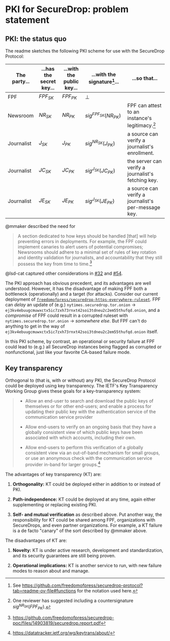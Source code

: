 # PKI for SecureDrop: problem statement

## PKI: the status quo

The readme sketches the following PKI scheme for use with the SecureDrop Protocol:

| The party... | ...has the secret key... | ...with the public key... | ...with the signature[^1]... | ...so that...                                       |
| ------------ | ------------------------ | ------------------------- | ---------------------------- | --------------------------------------------------- |
| FPF          | $FPF_{SK}$               | $FPF_{PK}$                | $\bot$                       |
| Newsroom     | $NR_{SK}$                | $NR_{PK}$                 | $sig^{FPF_{SK}}(NR_{PK})$    | FPF can attest to an instance's legitimacy.[^2]     |
| Journalist   | $J_{SK}$                 | $J_{PK}$                  | $sig^{NR_{SK}}(J_{PK})$      | a source can verify a journalist's enrollment.      |
| Journalist   | $JC_{SK}$                | $JC_{PK}$                 | $sig^{J_{SK}}(JC_{PK})$      | the server can verify a journalist's fetching key.  |
| Journalist   | $JE_{SK}$                | $JE_{PK}$                 | $sig^{J_{SK}}(JE_{PK})$      | a source can verify a journalist's per-message key. |

@mmaker described the need for

> A section dedicated to how keys should be handled [that] will help preventing
> errors in deployments. For example, the FPF could implement canaries to alert
> users of potential compromises; Newsrooms should adhere to a minimal set of
> rules of key rotation and identity validation for journalists, and
> accountability that they still possess the key from time to time.[^3]

@lsd-cat captured other considerations in [#32] and [#54].

The PKI approach has obvious precedent, and its advantages are well understood.
However, it has the disadvantage of making FPF both a bottleneck (operationally)
and a target (for attacks). Consider our current deployment of
[`freedomofpress/securedrop-https-everywhere-ruleset`][sdher]. FPF can _delay_
an update of (e.g.) `nytimes.securedrop.tor.onion` →
`ej3kv4ebuugcmuwxctx5ic7zxh73rnxt42soi3tdneu2c2em55thufqd.onion`, and a
_compromise_ of FPF could result in a corrupted ruleset with
`nytimes.securedrop.tor.onion` → _somewhere else_. But FPF can't do anything to
get in the way of
`ej3kv4ebuugcmuwxctx5ic7zxh73rnxt42soi3tdneu2c2em55thufqd.onion` itself.

In this PKI scheme, by contrast, an operational or security failure at FPF could
lead to (e.g.) all SecureDrop instances being flagged as corrupted or
nonfunctional, just like your favorite CA-based failure mode.

## Key transparency

Orthogonal to (that is, with or without) any PKI, the SecureDrop Protocol could
be deployed using key transparency. The IETF's Key Transparency Working Group
gives these goals for a key-transparency system:

> - Allow an end-user to search and download the public keys of themselves or
>   for other end-users; and enable a process for updating their public key with the
>   authentication service of the communication service provider
>
> - Allow end-users to verify on an ongoing basis that they have a globally
>   consistent view of which public keys have been associated with which accounts,
>   including their own.
>
> - Allow end-users to perform this verification of a globally consistent view
>   via an out-of-band mechanism for small groups, or use an anonymous check with
>   the communication service provider in-band for larger groups.[^4]

The advantages of key transparency (KT) are:

1. **Orthogonality:** KT could be deployed either in addition to or instead of PKI.

2. **Path-independence:** KT could be deployed at any time, again either
   supplementing or replacing existing PKI.

3. **Self- and mutual verification** as described above. Put another way, the
   responsibility for KT could be shared among FPF, organizations with SecureDrops,
   and even partner organizations. For example, a KT failure is a de facto
   "canary" of the sort described by @mmaker above.

The disadvantages of KT are:

1. **Novelty:** KT is under active research, development and standardization,
   and its security guarantees are still being proven.

2. **Operational implications:** KT is another service to run, with new failure
   modes to reason about and manage.

[^1]:
    See
    <https://github.com/freedomofpress/securedrop-protocol?tab=readme-ov-file#functions>
    for the notation used here.

[^2]:
    One reviewer has suggested including a countersignature
    $sig^{NR_{SK}}(FPF_{PK})$.

[^3]: https://github.com/freedomofpress/securedrop-poc/files/14903819/securedrop.report.pdf
[^4]: https://datatracker.ietf.org/wg/keytrans/about/

[#32]: https://github.com/freedomofpress/securedrop-protocol/issues/32
[#54]: https://github.com/freedomofpress/securedrop-protocol/issues/54
[sdher]: https://github.com/freedomofpress/securedrop-https-everywhere-ruleset
